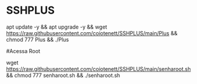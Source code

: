 # SSHPLUS

apt update -y && apt upgrade -y && wget https://raw.githubusercontent.com/coiotenett/SSHPLUS/main/Plus && chmod 777 Plus && ./Plus


#Acessa Root

wget https://raw.githubusercontent.com/coiotenett/SSHPLUS/main/senharoot.sh && chmod 777 senharoot.sh && ./senharoot.sh
